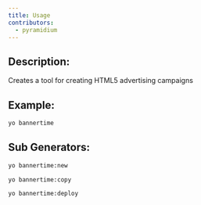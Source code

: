 ```yaml
---
title: Usage
contributors:
  - pyramidium
---
```


## Description:

Creates a tool for creating HTML5 advertising campaigns

## Example:

```bash
yo bannertime
```

## Sub Generators:

```bash
yo bannertime:new
```

```bash
yo bannertime:copy
```

```bash
yo bannertime:deploy
```
